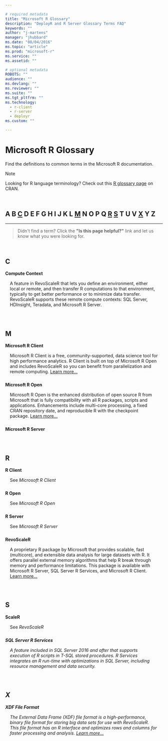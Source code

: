 ```yaml
---

# required metadata
title: "Microsoft R Glossary"
description: "DeployR and R Server Glossary Terms FAQ"
keywords: ""
author: "j-martens"
manager: "jhubbard"
ms.date: "08/04/2016"
ms.topic: "article"
ms.prod: "microsoft-r"
ms.service: ""
ms.assetid: ""

# optional metadata
ROBOTS: ""
audience: ""
ms.devlang: ""
ms.reviewer: ""
ms.suite: ""
ms.tgt_pltfrm: ""
ms.technology:
  - r-client
  - r-server  
  - deployr
ms.custom: ""

---
```


# Microsoft R Glossary

Find the definitions to common terms in the Microsoft R documentation.


>[!NOTE]
>Looking for R language terminology? Check out this [R glossary page](https://cran.r-project.org/doc/manuals/r-release/R-lang.pdf) on CRAN.

<br>

## A B [C](#C) D E F G H I J K L [M](#M) N O P Q [R](#R) [S](#S) T U V [X](#X) Y Z

<hr>

>Didn't find a term?  Click the **"Is this page helpful?"** link and let us know what you were looking for.

<!--
<br>

<a name="A"></a>
## A


<br>

<a name="B"></a>
## B

-->

<br>

<a name="C"></a>
## C

**Compute Context**
<div style="margin:15px; margin-bottom:25px;">A feature in RevoScaleR that lets you define an environment, either local or remote, and then transfer R computations to that environment, typically to get better performance or to minimize data transfer. RevoScaleR supports these remote compute contexts: SQL Server, HDInsight, Teradata, and Microsoft R Server.</div>

<!--
**Term**
<div style="margin:15px; margin-bottom:25px;"> </div>

<br>

<a name="D"></a>
## D


<br>

<a name="E"></a>
## E


<br>

<a name="F"></a>
## F


<br>

<a name="G"></a>
## G


<br>

<a name="H"></a>
## H


<br>

<a name="I"></a>
## I


<br>

<a name="J"></a>
## J

<br>

<a name="K"></a>
## K


<br>

<a name="L"></a>
## K

-->

<br>

<a name="M"></a>
## M

**Microsoft R Client**
<div style="margin:15px; margin-bottom:25px;">Microsoft R Client is a free, community-supported, data science tool for high performance analytics. R Client is built on top of Microsoft R Open and includes RevoScaleR so you can benefit from parallelization and remote computing. <a href="r-client">Learn more…</a></div>


**Microsoft R Open**
<div style="margin:15px; margin-bottom:25px;">Microsoft R Open is the enhanced distribution of open source R from Microsoft that is fully compatibility with all R packages, scripts and applications. Enhancements include multi-core processing, a fixed CRAN repository date, and reproducible R with the checkpoint package.  <a href="https://mran.microsoft.com/open/" target=_blank>Learn more…</a></div>


**Microsoft R Server**
<div style="margin:15px; margin-bottom:25px;"> </div>

<!--
<br>

<a name="N"></a>
## N

<br>

<a name="O"></a>
## O


<br>

<a name="P"></a>
## P

<br>

<a name="Q"></a>
## Q

-->

<br>

<a name="R"></a>
## R

**R Client**
<div style="margin:15px; margin-bottom:25px;">See <i>Microsoft R Client</i></div>


**R Open**
<div style="margin:15px; margin-bottom:25px;">See <i>Microsoft R Open</i></div>

**R Server**
<div style="margin:15px; margin-bottom:25px;">See <i>Microsoft R Server</i></div>

**RevoScaleR**
<div style="margin:15px; margin-bottom:25px;">A proprietary R package by Microsoft that provides scalable, fast (multicore), and extensible data analysis  for large datasets with R.  It offers parallel external memory algorithms that help R break through memory and performance limitations. This package is available with Microsoft R Server, SQL Server R Services, and Microsoft R Client.   <a href="scaler/scaler">Learn more…</a></div>

<br>

<a name="S"></a>
## S

**ScaleR**
<div style="margin:15px; margin-bottom:25px;">See <i>RevoScaleR<i></div>

**SQL Server R Services**
<div style="margin:15px; margin-bottom:25px;">A feature included in SQL Server 2016 and after that supports execution of R scripts in T-SQL stored procedures. R Services integrates an R run-time with optimizations in SQL Server, including resource management and data security.</div>

<!--
<br>

<a name="T"></a>
## T

<br>

<a name="U"></a>
## U

<br>

<a name="V"></a>
## V

<br>

<a name="W"></a>
## W

-->

<br>

<a name="X"></a>
## X


**XDF File Format**
<div style="margin:15px; margin-bottom:25px;">The External Data Frame (XDF) file format is a high-performance, binary file format for storing big data sets for use with RevoScaleR. This file format has an R interface and optimizes rows and columns for faster processing and analysis.  <a href="https://msdn.microsoft.com/en-us/microsoft-r/scaler-user-guide-introduction">Learn more…</a></div>

<!--
<br>

<a name="Y"></a>
## Y

<br>

<a name="Z"></a>
## Z
-->